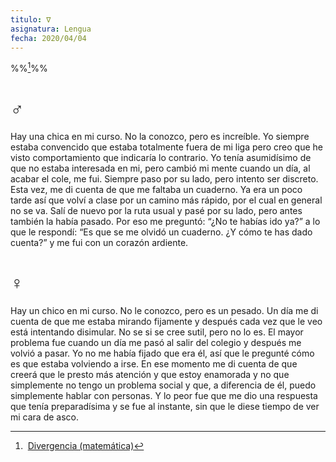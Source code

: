```yaml
---
titulo: ∇
asignatura: Lengua
fecha: 2020/04/04
---
```


%%[^1]%%

[^1]:  [Divergencia (matemática)](https://es.wikipedia.org/wiki/Divergencia_(matem%C3%A1tica))
  
  
# ♂

Hay una chica en mi curso. No la conozco, pero es increíble. Yo siempre estaba convencido que estaba totalmente fuera de mi liga pero creo que he visto comportamiento que indicaría lo contrario. Yo tenía asumidísimo de que no estaba interesada en mi, pero cambió mi mente cuando un día, al acabar el cole, me fui. Siempre paso por su lado, pero intento ser discreto. Esta vez, me di cuenta de que me faltaba un cuaderno. Ya era un poco tarde así que volví a clase por un camino más rápido, por el cual en general no se va. Salí de nuevo por la ruta usual y pasé por su lado, pero antes también la había pasado. Por eso me preguntó: “¿No te habías ido ya?” a lo que le respondí: “Es que se me olvidó un cuaderno. ¿Y cómo te has dado cuenta?” y me fui con un corazón ardiente.

  
  

# ♀

Hay un chico en mi curso. No le conozco, pero es un pesado. Un día me di cuenta de que me estaba mirando fijamente y después cada vez que le veo está intentando disimular. No se si se cree sutil, pero no lo es. El mayor problema fue cuando un día me pasó al salir del colegio y después me volvió a pasar. Yo no me había fijado que era él, así que le pregunté cómo es que estaba volviendo a irse. En ese momento me di cuenta de que creerá que le presto más atención y que estoy enamorada y no que simplemente no tengo un problema social y que, a diferencia de él, puedo simplemente hablar con personas. Y lo peor fue que me dio una respuesta que tenía preparadísima y se fue al instante, sin que le diese tiempo de ver mi cara de asco.